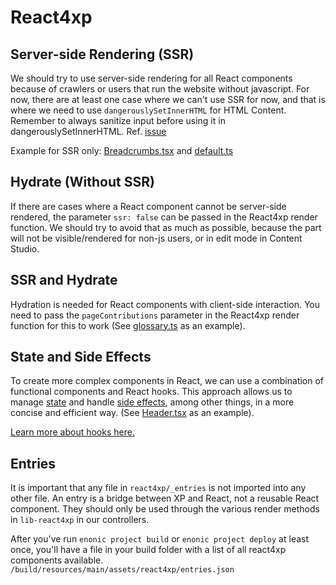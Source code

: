 # React4xp

## Server-side Rendering (SSR)

We should try to use server-side rendering for all React components because of crawlers or users that run the website without javascript. For now, there are at least one case where we can't use SSR for now, and that is where we need to use `dangerouslySetInnerHTML` for HTML Content. Remember to always sanitize input before using it in dangerouslySetInnerHTML. Ref. [issue](https://github.com/enonic/lib-react4xp/issues/33)

Example for SSR only: [Breadcrumbs.tsx](/src/main/resources/react4xp/_entries/Breadcrumb.tsx) and [default.ts](/src/main/resources/site/pages/default/default.ts)

## Hydrate (Without SSR)

If there are cases where a React component cannot be server-side rendered, the parameter `ssr: false` can be passed in the React4xp render function. We should try to avoid that as much as possible, because the part will not be visible/rendered for non-js users, or in edit mode in Content Studio.

## SSR and Hydrate

Hydration is needed for React components with client-side interaction. You need to pass the `pageContributions` parameter in the React4xp render function for this to work (See [glossary.ts](/src/main/resources/site/macros/glossary/glossary.ts) as an example).

## State and Side Effects

To create more complex components in React, we can use a combination of functional components and React hooks. This approach allows us to manage [state](https://react.dev/learn/state-a-components-memory) and handle [side effects](https://react.dev/learn/synchronizing-with-effects), among other things, in a more concise and efficient way. (See [Header.tsx](/src/main/resources/react4xp/_entries/Header.tsx) as an example).

[Learn more about hooks here.](https://react.dev/reference/react/hooks)

## Entries

It is important that any file in `react4xp/_entries` is not imported into any other file. An entry is a bridge between XP and React, not a reusable React component. They should only be used through the various render methods in `lib-react4xp` in our controllers.

After you've run `enonic project build` or `enonic project deploy` at least once, you'll have a file in your build folder with a list of all react4xp components available. `/build/resources/main/assets/react4xp/entries.json`
